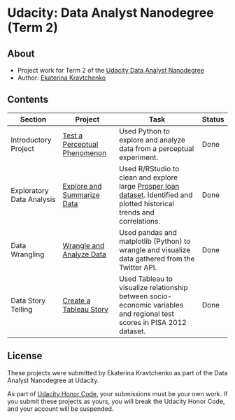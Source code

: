 # Udacity: Data Analyst Nanodegree (Term 2)

## About
- Project work for Term 2 of the [Udacity Data Analyst Nanodegree](https://classroom.udacity.com/nanodegrees/nd002/)
- Author: [Ekaterina Kravtchenko](https://github.com/eskrav)

## Contents

Section | Project | Task | Status |
--- | --- | --- | ---
Introductory Project | [Test a Perceptual Phenomenon](./perceptual-phenomenon) | Used Python to explore and analyze data from a perceptual experiment. | Done 
Exploratory Data Analysis | [Explore and Summarize Data](./explore-and-summarize) | Used R/RStudio to clean and explore large [Prosper loan dataset](https://www.kaggle.com/jschnessl/prosperloans). Identified and plotted historical trends and correlations. | Done
Data Wrangling | [Wrangle and Analyze Data](./data-wrangling) | Used pandas and matplotlib (Python) to wrangle and visualize data gathered from the Twitter API. | Done
Data Story Telling | [Create a Tableau Story](./tableau-story) | Used Tableau to visualize relationship between socio-economic variables and regional test scores in PISA 2012 dataset. | Done

## License

These projects were submitted by Ekaterina Kravtchenko as part of the Data Analyst Nanodegree at Udacity.

As part of [Udacity Honor Code](https://udacity.zendesk.com/hc/en-us/articles/210667103-What-is-the-Udacity-Honor-Code-), your submissions must be your own work. If you submit these projects as yours, you will break the Udacity Honor Code, and your account will be suspended.
